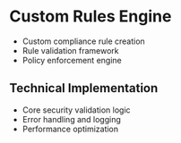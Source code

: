 # Custom Rules Engine
- Custom compliance rule creation
- Rule validation framework
- Policy enforcement engine

## Technical Implementation
- Core security validation logic
- Error handling and logging
- Performance optimization
